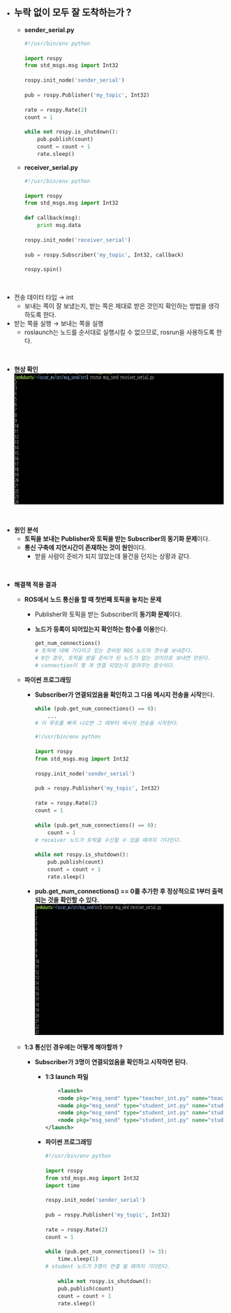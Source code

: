 - ## **누락 없이 모두 잘 도착하는가 ?**

    - **sender_serial.py**
    
        ```python
        #!/usr/bin/env python
            
        import rospy
        from std_msgs.msg import Int32
            
        rospy.init_node('sender_serial')
            
        pub = rospy.Publisher('my_topic', Int32)
            
        rate = rospy.Rate(2)
        count = 1
            
        while not rospy.is_shutdown():
        	pub.publish(count)
        	count = count + 1
        	rate.sleep()
        ```
            
    - **receiver_serial.py**
            
        ```python
        #!/usr/bin/env python 
            
        import rospy
        from std_msgs.msg import Int32
            
        def callback(msg):
        	print msg.data
            
        rospy.init_node('receiver_serial')
            
        sub = rospy.Subscriber('my_topic', Int32, callback)
            
        rospy.spin()
        ```

<br>

- 전송 데이터 타입 → int
    - 보내는 쪽이 잘 보냈는지, 받는 쪽은 제대로 받은 것인지 확인하는 방법을 생각하도록 한다.
- 받는 쪽을 실행 → 보내는 쪽을 실행
    - roslaunch는 노드를 순서대로 실행시킬 수 없으므로, rosrun을 사용하도록 한다.

<br>

- **현상 확인**  
    <img src = 'img/Node Synchronization (Problem Situation).png' alt = 'Node Synchronization (Problem Situation)' width='500' height='300'>

<br>

- **원인 분석**
    - **토픽을 보내는 Publisher와 토픽을 받는 Subscriber의 동기화 문제**이다.
    - **통신 구축에 지연시간이 존재하는 것이 원인**이다.
        - 받을 사람이 준비가 되지 않았는데 물건을 던지는 상황과 같다.

<br>

- **해결책 적용 결과**
    - **ROS에서 노드 통신을 할 때 첫번째 토픽을 놓치는 문제**
        - Publisher와 토픽을 받는 Subscriber의 **동기화 문제**이다. <br>
        - **노드가 등록이 되어있는지 확인하는 함수를 이용**한다.<br>
            
            ```python
            get_num_connections()
            # 토픽에 대해 기다리고 있는 준비된 ROS 노드의 갯수를 보내준다. 
            # 0인 경우, 토픽을 받을 준비가 된 노드가 없는 것이므로 보내면 안된다. 
            # connection이 몇 개 연결 되었는지 알려주는 함수이다. 
            ```
            
    - **파이썬 프로그래밍**
        - **Subscriber가 연결되었음을 확인하고 그 다음 메시지 전송을 시작**한다.
                
            ```python
            while (pub.get_num_connections() == 0):
            	...
            # 이 루프를 빠져 나오면 그 때부터 메시지 전송을 시작한다. 
            ```
                
            ```python
            #!/usr/bin/env python
                
            import rospy
            from std_msgs.msg import Int32
                
            rospy.init_node('sender_serial')
                
            pub = rospy.Publisher('my_topic', Int32)
                
            rate = rospy.Rate(2)
            count = 1
                
            while (pub.get_num_connections() == 0):
            	count = 1
            # receiver 노드가 토픽을 수신할 수 있을 때까지 기다린다. 
                
            while not rospy.is_shutdown():
            	pub.publish(count)
            	count = count + 1
            	rate.sleep()
            ```
        - **pub.get_num_connections() == 0를 추가한 후 정상적으로 1부터 출력 되는 것을 확인할 수 있다.**
            <img src = 'img/Node Synchronization (Troubleshooting).png' alt = 'Node Synchronization (Troubleshooting)' width='500' height='300'>



    - **1:3 통신인 경우에는 어떻게 해야할까 ?**
        - **Subscriber가 3명이 연결되었음을 확인하고 시작하면 된다.**
            - **1:3 launch 파일**
                
                ```xml
                    <launch>
                	<node pkg="msg_send" type="teacher_int.py" name="teacher"/>
                	<node pkg="msg_send" type="student_int.py" name="student1" output="screen"/>
                	<node pkg="msg_send" type="student_int.py" name="student2" output="screen"/>
                	<node pkg="msg_send" type="student_int.py" name="student3" output="screen"/>
                </launch>
                ```
                    
            - **파이썬 프로그래밍**
                
                ```python
                #!/usr/bin/env python
                    
                import rospy
                from std_msgs.msg import Int32
                import time
                
                rospy.init_node('sender_serial')
                    
                pub = rospy.Publisher('my_topic', Int32)
                
                rate = rospy.Rate(2)
                count = 1
                    
                while (pub.get_num_connections() != 3):
                	time.sleep(1)	
                # student 노드가 3명이 연결 될 때까지 기다린다. 
                
                    while not rospy.is_shutdown():
                	pub.publish(count)
                	count = count + 1
                	rate.sleep()
                ```
